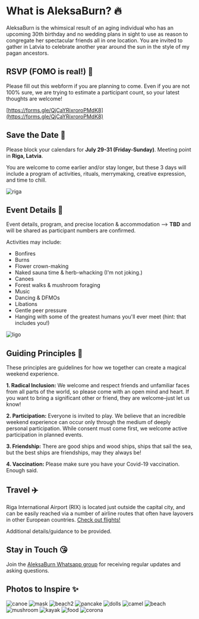 # What is AleksaBurn? 🔥

AleksaBurn is the whimsical result of an aging individual who has an upcoming 30th birthday and no wedding plans in sight to use as reason to congregate 
her spectacular friends all in one location. You are invited to gather in Latvia to celebrate another year around the sun in the style of my pagan ancestors. 

## RSVP (FOMO is real!) 🤩

Please fill out this webform if you are planning to come. Even if you are not 100% sure, we are trying to estimate a participant count, so your latest thoughts are welcome! 

[https://forms.gle/QjCaYRixroroPMdK8](https://forms.gle/QjCaYRixroroPMdK8)


## Save the Date 🎉

Please block your calendars for **July 29-31 (Friday-Sunday)**. Meeting point in **Riga, Latvia**. 

You are welcome to come earlier and/or stay longer, but these 3 days will include a program of activities, rituals, merrymaking, creative expression, and time to chill. 

![riga](./Riga-Latvia.jpeg)

## Event Details 🛶

Event details, program, and precise location & accommodation –> **TBD** and will be shared as participant numbers are confirmed. 

Activities may include: 
- Bonfires
- Burns 
- Flower crown-making
- Naked sauna time & herb-whacking (I'm not joking.)
- Canoes
- Forest walks & mushroom foraging
- Music 
- Dancing & DFMOs
- Libations
- Gentle peer pressure
- Hanging with some of the greatest humans you'll ever meet (hint: that includes you!)

![ligo](./ligo.jpeg)

## Guiding Principles 👯

These principles are guidelines for how we together can create a magical weekend experience. 

**1. Radical Inclusion:** We welcome and respect friends and unfamiliar faces from all parts of the world, so please come with an open mind and heart. If you want to bring a significant other or friend, they are welcome–just let us know! 

**2. Participation:** Everyone is invited to play. We believe that an incredible weekend experience can occur only through the medium of deeply personal participation. While consent must come first, we welcome active participation in planned events.  

**3. Friendship:** There are good ships and wood ships, ships that sail the sea, but the best ships are friendships, may they always be!

**4. Vaccination:** Please make sure you have your Covid-19 vaccination. Enough said. 

## Travel ✈️

Riga International Airport (RIX) is located just outside the capital city, and can be easily reached via a number of airline routes that often have layovers in other European countries. 
[Check out flights!](https://www.google.com/search?q=google+flights+riga&oq=google+flights+riga)

Additional details/guidance to be provided. 


## Stay in Touch 😘

Join the [AleksaBurn Whatsapp group](https://chat.whatsapp.com/BZMOTAZ3jgiFiVe3ArxQPK) for receiving regular updates and asking questions.  

## Photos to Inspire ✨
![canoe](./canoe.jpeg)
![mask](./mask.jpeg)
![beach2](./beach2.jpeg)
![pancake](./pancake.jpeg)
![dolls](./dolls.jpeg)
![camel](./camel.jpeg)
![beach](./beach.jpeg)
![mushroom](./mushroom.jpeg)
![kayak](./kayak.jpeg)
![food](./food.jpeg)
![corona](./corona.jpeg)


